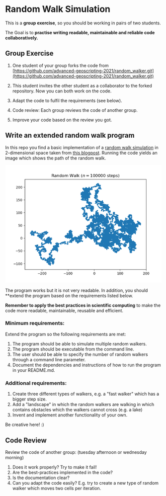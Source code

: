 # Random Walk Simulation

This is a **group exercise**, so you should be working in pairs of two students. 

The Goal is to **practise writing readable, maintainable and reliable code collaboratively.**


## Group Exercise

1. One student of your group forks the code from [https://github.com/advanced-geoscripting-2021/random_walker.git](https://github.com/advanced-geoscripting-2021/random_walker.git)

2. This student invites the other student as a collaborator to the forked repository. Now you can both work on the code.

3. Adapt the code to fulfil the requirements (see below).

4. Code review: Each group reviews the code of another group. 

5. Improve your code based on the review you got. 


## Write an extended random walk program 

In this repo you find a basic implementation of a [random walk simulation](https://en.wikipedia.org/wiki/Random_walk) in 2-dimensional space taken from [this blogpost](https://www.geeksforgeeks.org/random-walk-implementation-python/). Running the code yields an image which shows the path of the random walk. 

![random_walk](rand_walk_100000.png)

The program works but it is not very readable. In addition, you should **extend the program based on the requirements listed below.

**Remember to apply the best practices in scientific computing** to make the code more readable, maintainable, reusable and efficient.  

### Minimum requirements: 

Extend the program so the following requirements are met:

1. The program should be able to simulate multiple random walkers. 
2. The program should be executable from the command line. 
3. The user should be able to specify the number of random walkers through a command line parameter. 
4. Document the dependencies and instructions of how to run the program in your README.md.

### Additional requirements: 

1. Create three different types of walkers, e.g. a "fast walker" which has a bigger step size. 
2. Add a "landscape" in which the random walkers are walking in which contains obstacles which the walkers cannot cross (e.g. a lake)
3. Invent and implement another functionality of your own.

Be creative here! :) 

## Code Review 

Review the code of another group: (tuesday afternoon or wednesday morning)

1. Does it work properly? Try to make it fail!
2. Are the best-practices implemented in the code?
3. Is the documentation clear? 
4. Can you adapt the code easily? E.g. try to create a new type of random walker which moves two cells per iteration.  

